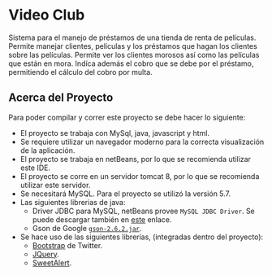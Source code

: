 # Video Club

Sistema para el manejo de préstamos de una tienda de renta de películas.
Permite manejar clientes, películas y los préstamos que hagan los clientes
sobre las películas. Permite ver los clientes morosos así como las películas
que están en mora.
Indíca además el cobro que se debe por el préstamo, permitiendo el cálculo
del cobro por multa.

## Acerca del Proyecto
Para poder compilar y correr este proyecto se debe hacer lo siguiente:

- El proyecto se trabaja con MySql, java, javascript y html.
- Se requiere utilizar un navegador moderno para la correcta visualización de la aplicación.
- El proyecto se trabaja en netBeans, por lo que se recomienda utilizar este IDE.
- El proyecto se corre en un servidor tomcat 8, por lo que se recomienda utilizar este servidor.
- Se necesitará MySQL. Para el proyecto se utilizó la versión 5.7.
- Las siguientes librerias de java:
  - Driver JDBC para MySQL, netBeans provee ```MySQL JDBC Driver```. Se puede descargar también
  en [este](http://mvnrepository.com/artifact/mysql/mysql-connector-java) enlace.
  - Gson de Google
  [```gson-2.6.2.jar```](http://mvnrepository.com/artifact/com.google.code.gson/gson/2.6.2).
- Se hace uso de las siguientes librerías, (integradas dentro del proyecto):
  - [Bootstrap](http://getbootstrap.com/) de Twitter.
  - [JQuery](https://jquery.com/).
  - [SweetAlert](http://t4t5.github.io/sweetalert/).
